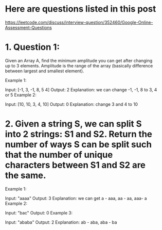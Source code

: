 # Here are questions listed in this post 

https://leetcode.com/discuss/interview-question/352460/Google-Online-Assessment-Questions


# 1. Question 1:
Given an Array A, find the minimum amplitude you can get after changing up to 3 elements. Amplitude is the range of the array (basically difference between largest and smallest element).

Example 1:

Input: [-1, 3, -1, 8, 5 4]
Output: 2
Explanation: we can change -1, -1, 8 to 3, 4 or 5
Example 2:

Input: [10, 10, 3, 4, 10]
Output: 0
Explanation: change 3 and 4 to 10

# 2. Given a string S, we can split S into 2 strings: S1 and S2. Return the number of ways S can be split such that the number of unique characters between S1 and S2 are the same.

Example 1:

Input: "aaaa"
Output: 3
Explanation: we can get a - aaa, aa - aa, aaa- a
Example 2:

Input: "bac"
Output: 0
Example 3:

Input: "ababa"
Output: 2
Explanation: ab - aba, aba - ba
